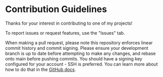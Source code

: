 <!--
SPDX-FileCopyrightText: Copyright © 2025 hashcatHitman

SPDX-License-Identifier: Apache-2.0 OR MIT
-->

# Contribution Guidelines

Thanks for your interest in contributing to one of my projects!

To report issues or request features, use the "Issues" tab.

When making a pull request, please note this repository enforces linear
commit history and commit signing. Please ensure your development branch
is up to date before attempting to make any changes, and rebase onto main
before pushing commits. You should have a signing key configured for your
account - SSH is preferred. You can learn more about how to do that
in the [GitHub docs].

[GitHub docs]: https://docs.github.com/en/authentication/managing-commit-signature-verification/about-commit-signature-verification#ssh-commit-signature-verification
